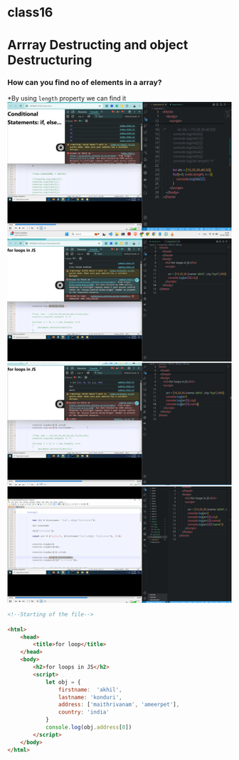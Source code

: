 # class16
# Arrray Destructing and object Destructuring
### How can you find no of elements in a array?
*By using `length` property we can find it
![alt text](images/img1.png)
![alt text](images/2.png)
![alt text](images/img3.png)
![alt text](images/img4.png)
```html
<!--Starting of the file-->

<html>
    <head>
        <title>for loop</title>
    </head>
    <body>
        <h2>for loops in JS</h2>
        <script>
            let obj = {
                firstname:  'akhil',
                lastname: 'konduri',
                address: ['maithrivanam', 'ameerpet'],
                country: 'india'
            }
            console.log(obj.address[0])
        </script>
    </body>
</html>

```